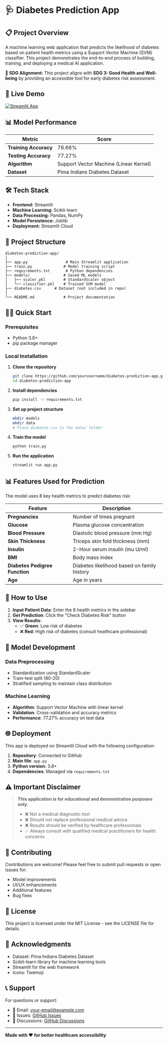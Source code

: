 # 🩺 Diabetes Prediction App

## 📋 Project Overview

A machine learning web application that predicts the likelihood of diabetes based on patient health metrics using a Support Vector Machine (SVM) classifier. This project demonstrates the end-to-end process of building, training, and deploying a medical AI application.

**🎯 SDG Alignment:** This project aligns with **SDG 3: Good Health and Well-being** by providing an accessible tool for early diabetes risk assessment.

## 🚀 Live Demo

[![Streamlit App](https://static.streamlit.io/badges/streamlit_badge_black_white.svg)](https://your-app-name.streamlit.app/)

## 📊 Model Performance

| Metric | Score |
|--------|-------|
| **Training Accuracy** | 78.66% |
| **Testing Accuracy** | 77.27% |
| **Algorithm** | Support Vector Machine (Linear Kernel) |
| **Dataset** | Pima Indians Diabetes Dataset |

## 🛠️ Tech Stack

- **Frontend:** Streamlit
- **Machine Learning:** Scikit-learn
- **Data Processing:** Pandas, NumPy
- **Model Persistence:** Joblib
- **Deployment:** Streamlit Cloud

## 📁 Project Structure

```
diabetes-prediction-app/
│
├── app.py                 # Main Streamlit application
├── train.py              # Model training script
├── requirements.txt       # Python dependencies
├── models/               # Saved ML models
│   ├── scaler.pkl        # StandardScaler object
│   └── classifier.pkl    # Trained SVM model
├── diabetes.csv      # Dataset (not included in repo)
│ 
└── README.md             # Project documentation
```

## 🏃‍♂️ Quick Start

### Prerequisites
- Python 3.8+
- pip package manager

### Local Installation

1. **Clone the repository**
   ```bash
   git clone https://github.com/yourusername/diabetes-prediction-app.git
   cd diabetes-prediction-app
   ```

2. **Install dependencies**
   ```bash
   pip install -r requirements.txt
   ```

3. **Set up project structure**
   ```bash
   mkdir models
   mkdir data
   # Place diabetes.csv in the data/ folder
   ```

4. **Train the model**
   ```bash
   python train.py
   ```

5. **Run the application**
   ```bash
   streamlit run app.py
   ```

## 📊 Features Used for Prediction

The model uses 8 key health metrics to predict diabetes risk:

| Feature | Description |
|---------|-------------|
| **Pregnancies** | Number of times pregnant |
| **Glucose** | Plasma glucose concentration |
| **Blood Pressure** | Diastolic blood pressure (mm Hg) |
| **Skin Thickness** | Triceps skin fold thickness (mm) |
| **Insulin** | 2-Hour serum insulin (mu U/ml) |
| **BMI** | Body mass index |
| **Diabetes Pedigree Function** | Diabetes likelihood based on family history |
| **Age** | Age in years |

## 🎯 How to Use

1. **Input Patient Data**: Enter the 8 health metrics in the sidebar
2. **Get Prediction**: Click the "Check Diabetes Risk" button
3. **View Results**: 
   - ✅ **Green**: Low risk of diabetes
   - ❌ **Red**: High risk of diabetes (consult healthcare professional)

## 🔬 Model Development

### Data Preprocessing
- Standardization using StandardScaler
- Train-test split (80-20)
- Stratified sampling to maintain class distribution

### Machine Learning
- **Algorithm**: Support Vector Machine with linear kernel
- **Validation**: Cross-validation and accuracy metrics
- **Performance**: 77.27% accuracy on test data

## 🌐 Deployment

This app is deployed on Streamlit Cloud with the following configuration:

1. **Repository**: Connected to GitHub
2. **Main file**: `app.py`
3. **Python version**: 3.8+
4. **Dependencies**: Managed via `requirements.txt`

## ⚠️ Important Disclaimer

> **This application is for educational and demonstration purposes only.** 
> 
> - ❌ Not a medical diagnostic tool
> - ❌ Should not replace professional medical advice
> - ❌ Results should be verified by healthcare professionals
> - ✅ Always consult with qualified medical practitioners for health concerns

## 🤝 Contributing

Contributions are welcome! Please feel free to submit pull requests or open issues for:

- Model improvements
- UI/UX enhancements
- Additional features
- Bug fixes

## 📝 License

This project is licensed under the MIT License - see the LICENSE file for details.

## 🙏 Acknowledgments

- Dataset: Pima Indians Diabetes Dataset
- Scikit-learn library for machine learning tools
- Streamlit for the web framework
- Icons: Twemoji

## 📞 Support

For questions or support:

- 📧 Email: your-email@example.com
- 🐛 Issues: [GitHub Issues](https://github.com/yourusername/diabetes-prediction-app/issues)
- 💬 Discussions: [GitHub Discussions](https://github.com/yourusername/diabetes-prediction-app/discussions)

---

**Made with ❤️ for better healthcare accessibility**
